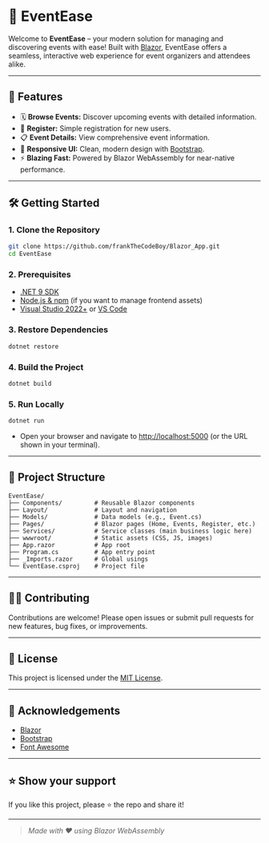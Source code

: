 # 🎉 EventEase

Welcome to **EventEase** – your modern solution for managing and discovering events with ease! Built with [Blazor](https://dotnet.microsoft.com/apps/aspnet/web-apps/blazor), EventEase offers a seamless, interactive web experience for event organizers and attendees alike.

---

## 🚀 Features

- 🗓️ **Browse Events:** Discover upcoming events with detailed information.
- 📝 **Register:** Simple registration for new users.
- 📋 **Event Details:** View comprehensive event information.
- 🎨 **Responsive UI:** Clean, modern design with [Bootstrap](https://getbootstrap.com/).
- ⚡ **Blazing Fast:** Powered by Blazor WebAssembly for near-native performance.

---

## 🛠️ Getting Started

### 1. **Clone the Repository**

```sh
git clone https://github.com/frankTheCodeBoy/Blazor_App.git
cd EventEase
```

### 2. **Prerequisites**

- [.NET 9 SDK](https://dotnet.microsoft.com/download/dotnet/9.0)
- [Node.js & npm](https://nodejs.org/) (if you want to manage frontend assets)
- [Visual Studio 2022+](https://visualstudio.microsoft.com/) or [VS Code](https://code.visualstudio.com/)

### 3. **Restore Dependencies**

```sh
dotnet restore
```

### 4. **Build the Project**

```sh
dotnet build
```

### 5. **Run Locally**

```sh
dotnet run
```

- Open your browser and navigate to [http://localhost:5000](http://localhost:5000) (or the URL shown in your terminal).

---

## 🧭 Project Structure

```
EventEase/
├── Components/         # Reusable Blazor components
├── Layout/             # Layout and navigation
├── Models/             # Data models (e.g., Event.cs)
├── Pages/              # Blazor pages (Home, Events, Register, etc.)
├── Services/           # Service classes (main business logic here)
├── wwwroot/            # Static assets (CSS, JS, images)
├── App.razor           # App root
├── Program.cs          # App entry point
├── _Imports.razor      # Global usings
└── EventEase.csproj    # Project file
```

---

## 🧑‍💻 Contributing

Contributions are welcome! Please open issues or submit pull requests for new features, bug fixes, or improvements.

---

## 📄 License

This project is licensed under the [MIT License](LICENSE).

---

## 🙏 Acknowledgements

- [Blazor](https://dotnet.microsoft.com/apps/aspnet/web-apps/blazor)
- [Bootstrap](https://getbootstrap.com/)
- [Font Awesome](https://fontawesome.com/)

---

## ⭐️ Show your support

If you like this project, please ⭐️ the repo and share it!

---

> _Made with ❤️ using Blazor WebAssembly_
